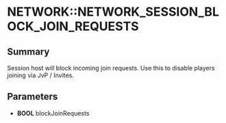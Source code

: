 # NETWORK::NETWORK_SESSION_BLOCK_JOIN_REQUESTS

## Summary
Session host will block incoming join requests. Use this to disable players joining via JvP / Invites.

## Parameters
* **BOOL** blockJoinRequests